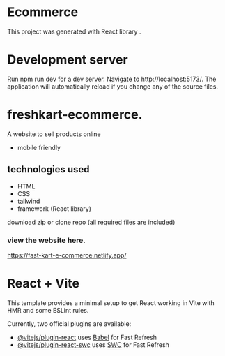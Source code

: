 


# Ecommerce
This project was generated with React library .

# Development server


Run npm run dev for a dev server. Navigate to http://localhost:5173/. 
The application will automatically reload if you change any of the source files.

# freshkart-ecommerce.

A website to sell  products online

* mobile friendly

## technologies used

* HTML
* CSS
* tailwind
* framework (React library)

download zip or clone repo (all required files are included)

### view the website here.

https://fast-kart-e-commerce.netlify.app/

# React + Vite

This template provides a minimal setup to get React working in Vite with HMR and some ESLint rules.

Currently, two official plugins are available:

- [@vitejs/plugin-react](https://github.com/vitejs/vite-plugin-react/blob/main/packages/plugin-react/README.md) uses [Babel](https://babeljs.io/) for Fast Refresh
- [@vitejs/plugin-react-swc](https://github.com/vitejs/vite-plugin-react-swc) uses [SWC](https://swc.rs/) for Fast Refresh
